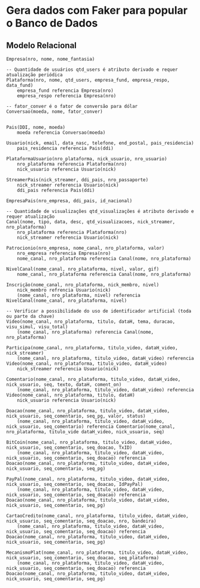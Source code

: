 # Gera dados com Faker para popular o Banco de Dados

## Modelo Relacional

    Empresa(nro, nome, nome_fantasia)

    -- Quantidade de usuários qtd_users é atributo derivado e requer atualização periódica
    Plataforma(nro, nome, qtd_users, empresa_fund, empresa_respo, data_fund)
        empresa_fund referencia Empresa(nro)
        empresa_respo referencia Empresa(nro)

    -- fator_conver é o fator de conversão para dólar
    Conversao(moeda, nome, fator_conver)


    Pais(DDI, nome, moeda)
        moeda referencia Conversao(moeda)

    Usuario(nick, email, data_nasc, telefone, end_postal, pais_residencia)
        pais_residencia referencia Pais(ddi)

    PlataformaUsuario(nro_plataforma, nick_usuario, nro_usuario)
        nro_plataforma referencia Plataforma(nro)
        nick_usuario referencia Usuario(nick)

    StreamerPais(nick_streamer, ddi_pais, nro_passaporte)
        nick_streamer referencia Usuario(nick)
        ddi_pais referencia Pais(ddi)

    EmpresaPais(nro_empresa, ddi_pais, id_nacional)

    -- Quantidade de visualizações qtd_visualizações é atributo derivado e requer atualização
    Canal(nome, tipo, data, desc, qtd_visualizacoes, nick_streamer, nro_plataforma)
        nro_plataforma referencia Plataforma(nro)
        nick_streamer referencia Usuario(nick)

    Patrocionio(nro_empresa, nome_canal, nro_plataforma, valor)
        nro_empresa referencia Empresa(nro)
        nome_canal, nro_plataforma referencia Canal(nome, nro_plataforma)

    NivelCanal(nome_canal, nro_plataforma, nivel, valor, gif)
        nome_canal, nro_plataforma referencia Canal(nome, nro_plataforma)

    Inscrição(nome_canal, nro_plataforma, nick_membro, nivel)
        nick_membro refrencia Usuario(nick)
        (nome_canal, nro_plataforma, nivel) referencia NivelCanal(nome_canal, nro_plataforma, nivel)

    -- Verificar a possibilidade do uso de identificador artificial (toda ou parte da chave)
    Video(nome_canal, nro_plataforma, titulo, dataH, tema, duracao, visu_simul, visu_total)
        (nome_canal, nro_plataforma) referencia Canal(nome, nro_plataforma)

    Participa(nome_canal, nro_plataforma, titulo_video, dataH_video, nick_streamer)
        (nome_canal, nro_plataforma, titulo_video, dataH_video) referencia Video(nome_canal, nro_plataforma, titulo_video, dataH_video)
        nick_streamer referencia Usuario(nick)

    Comentario(nome_canal, nro_plataforma, titulo_video, dataH_video, nick_usuario, seq, texto, dataH, coment_on)
        (nome_canal, nro_plataforma, titulo_video, dataH_video) referencia Video(nome_canal, nro_plataforma, titulo, dataH)
        nick_usuario referencia Usuario(nick)

    Doacao(nome_canal, nro_plataforma, titulo_video, dataH_video, nick_usuario, seq_comentario, seq_pg, valor, status)
        (nome_canal, nro_plataforma, titulo_video, dataH_video, nick_usuario, seq_comentario) referencia Comentario(nome_canal, nro_plataforma, titulo_vide dataH_video, nick_usuario, seq)

    BitCoin(nome_canal, nro_plataforma, titulo_video, dataH_video, nick_usuario, seq_comentario, seq_doacao, TxID)
        (nome_canal, nro_plataforma, titulo_video, dataH_video, nick_usuario, seq_comentario, seq_doacao) referencia Doacao(nome_canal, nro_plataforma, titulo_video, dataH_video, nick_usuario, seq_comentario, seq_pg)

    PayPal(nome_canal, nro_plataforma, titulo_video, dataH_video, nick_usuario, seq_comentario, seq_doacao, IdPayPal)
        (nome_canal, nro_plataforma, titulo_video, dataH_video, nick_usuario, seq_comentario, seq_doacao) referencia Doacao(nome_canal, nro_plataforma, titulo_video, dataH_video, nick_usuario, seq_comentario, seq_pg)

    CartaoCredito(nome_canal, nro_plataforma, titulo_video, dataH_video, nick_usuario, seq_comentario, seq_doacao, nro, bandeira)
        (nome_canal, nro_plataforma, titulo_video, dataH_video, nick_usuario, seq_comentario, seq_doacao) referencia Doacao(nome_canal, nro_plataforma, titulo_video, dataH_video, nick_usuario, seq_comentario, seq_pg)

    MecanismoPlat(nome_canal, nro_plataforma, titulo_video, dataH_video, nick_usuario, seq_comentario, seq_doacao, seq_plataforma)
        (nome_canal, nro_plataforma, titulo_video, dataH_video, nick_usuario, seq_comentario, seq_doacao) referencia Doacao(nome_canal, nro_plataforma, titulo_video, dataH_video, nick_usuario, seq_comentario, seq_pg)
